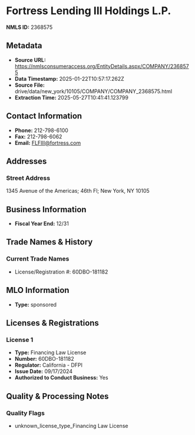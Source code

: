 # Fortress Lending III Holdings L.P.

**NMLS ID:** 2368575

## Metadata
- **Source URL:** https://nmlsconsumeraccess.org/EntityDetails.aspx/COMPANY/2368575
- **Data Timestamp:** 2025-01-22T10:57:17.262Z
- **Source File:** drive/data/new_york/10105/COMPANY/COMPANY_2368575.html
- **Extraction Time:** 2025-05-27T10:41:41.123799

## Contact Information
- **Phone:** 212-798-6100
- **Fax:** 212-798-6062
- **Email:** FLFIII@fortress.com

## Addresses
### Street Address
1345 Avenue of the Americas; 46th Fl; New York, NY 10105

## Business Information
- **Fiscal Year End:** 12/31

## Trade Names & History
### Current Trade Names
- License/Registration #: 60DBO-181182

## MLO Information
- **Type:** sponsored

## Licenses & Registrations

### License 1
- **Type:** Financing Law License
- **Number:** 60DBO-181182
- **Regulator:** California - DFPI
- **Issue Date:** 09/17/2024
- **Authorized to Conduct Business:** Yes

## Quality & Processing Notes
### Quality Flags
- unknown_license_type_Financing Law License

